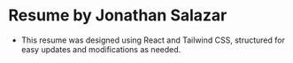# Resume by Jonathan Salazar
- This resume was designed using React and Tailwind CSS, structured for easy updates and modifications as needed.
